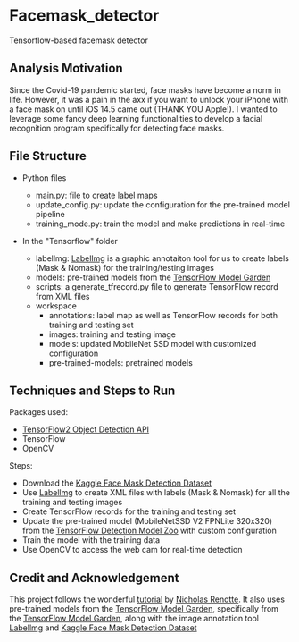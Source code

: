 # Facemask_detector
Tensorflow-based facemask detector
 
 ## Analysis Motivation
Since the Covid-19 pandemic started, face masks have become a norm in life. However, it was a pain in the axx if you want to unlock your iPhone with a face mask on until iOS 14.5
came out (THANK YOU Apple!). I wanted to leverage some fancy deep learning functionalities to develop a facial recognition program specifically for detecting face masks. 

## File Structure
- Python files
  - main.py: file to create label maps
  - update_config.py: update the configuration for the pre-trained model pipeline
  - training_mode.py: train the model and make predictions in real-time

- In the "Tensorflow" folder
  - labellmg: [Labellmg](https://github.com/tzutalin/labelImg) is a graphic annotaiton tool for us to create labels (Mask & Nomask) for the training/testing images
  - models: pre-trained models from the [TensorFlow Model Garden](https://github.com/tensorflow/models) 
  - scripts: a generate_tfrecord.py file to generate TensorFlow record from XML files
  - workspace
    - annotations: label map as well as TensorFlow records for both training and testing set
    - images: training and testing image
    - models: updated MobileNet SSD model with customized configuration
    - pre-trained-models: pretrained models
 
## Techniques and Steps to Run
Packages used:
- [TensorFlow2 Object Detection API](https://tensorflow-object-detection-api-tutorial.readthedocs.io/en/latest/install.html)
- TensorFlow
- OpenCV

Steps:
- Download the [Kaggle Face Mask Detection Dataset](https://www.kaggle.com/wobotintelligence/face-mask-detection-dataset)
- Use [Labellmg](https://github.com/tzutalin/labelImg) to create XML files with labels (Mask & Nomask) for all the training and testing images
- Create TensorFlow records for the training and testing set
- Update the pre-trained model (MobileNetSSD V2 FPNLite 320x320) from the [TensorFlow Detection Model Zoo](https://github.com/tensorflow/models/blob/master/research/object_detection/g3doc/tf2_detection_zoo.md)
with custom configuration
- Train the model with the training data
- Use OpenCV to access the web cam for real-time detection


## Credit and Acknowledgement
This project follows the wonderful [tutorial](https://www.youtube.com/watch?v=IOI0o3Cxv9Q&t=2551s) by [Nicholas Renotte](https://www.youtube.com/channel/UCHXa4OpASJEwrHrLeIzw7Yg). 
It also uses pre-trained models from the [TensorFlow Model Garden](https://github.com/tensorflow/models), specifically from the [TensorFlow Model Garden](https://github.com/tensorflow/models), 
along with the image annotation tool [Labellmg](https://github.com/tzutalin/labelImg) and [Kaggle Face Mask Detection Dataset](https://www.kaggle.com/wobotintelligence/face-mask-detection-dataset)


